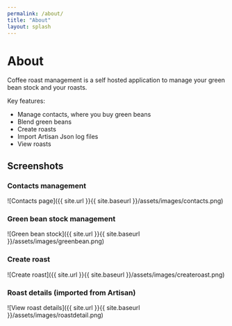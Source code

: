 ```yaml
---
permalink: /about/
title: "About"
layout: splash
---
```


# About

Coffee roast management is a self hosted application to manage your green bean stock and your roasts.

Key features:
* Manage contacts, where you buy green beans
* Blend green beans
* Create roasts
* Import Artisan Json log files
* View roasts

## Screenshots

### Contacts management

![Contacts page]({{ site.url }}{{ site.baseurl }}/assets/images/contacts.png)

### Green bean stock management

![Green bean stock]({{ site.url }}{{ site.baseurl }}/assets/images/greenbean.png)

### Create roast

![Create roast]({{ site.url }}{{ site.baseurl }}/assets/images/createroast.png)

### Roast details (imported from Artisan)

![View roast details]({{ site.url }}{{ site.baseurl }}/assets/images/roastdetail.png)